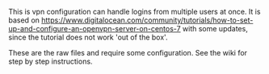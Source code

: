 This is vpn configuration can handle logins from multiple users at once.  It is based on https://www.digitalocean.com/community/tutorials/how-to-set-up-and-configure-an-openvpn-server-on-centos-7 with some updates, since the tutorial does not work 'out of the box'.

These are the raw files and require some configuration.  See the wiki for step by step instructions.
